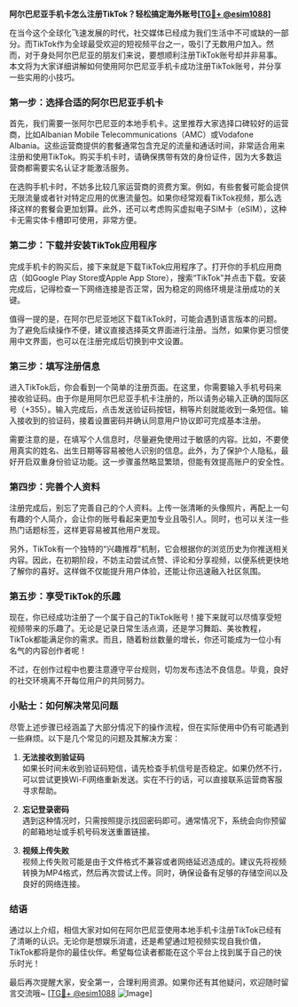 **阿尔巴尼亚手机卡怎么注册TikTok？轻松搞定海外账号[[TG💪+ @esim1088](https://t.me/s/esim1088)]**

在当今这个全球化飞速发展的时代，社交媒体已经成为我们生活中不可或缺的一部分。而TikTok作为全球最受欢迎的短视频平台之一，吸引了无数用户加入。然而，对于身处阿尔巴尼亚的朋友们来说，要想顺利注册TikTok账号却并非易事。本文将为大家详细讲解如何使用阿尔巴尼亚手机卡成功注册TikTok账号，并分享一些实用的小技巧。

### **第一步：选择合适的阿尔巴尼亚手机卡**
首先，我们需要一张阿尔巴尼亚的本地手机卡。这里推荐大家选择口碑较好的运营商，比如Albanian Mobile Telecommunications（AMC）或Vodafone Albania。这些运营商提供的套餐通常包含充足的流量和通话时间，非常适合用来注册和使用TikTok。购买手机卡时，请确保携带有效的身份证件，因为大多数运营商都需要实名认证才能激活服务。

在选购手机卡时，不妨多比较几家运营商的资费方案。例如，有些套餐可能会提供无限流量或者针对特定应用的优惠流量包。如果你经常观看TikTok视频，那么选择这样的套餐会更加划算。此外，还可以考虑购买虚拟电子SIM卡（eSIM），这种卡无需实体卡槽即可使用，非常方便。

### **第二步：下载并安装TikTok应用程序**
完成手机卡的购买后，接下来就是下载TikTok应用程序了。打开你的手机应用商店（如Google Play Store或Apple App Store），搜索“TikTok”并点击下载。安装完成后，记得检查一下网络连接是否正常，因为稳定的网络环境是注册成功的关键。

值得一提的是，在阿尔巴尼亚地区下载TikTok时，可能会遇到语言版本的问题。为了避免后续操作不便，建议直接选择英文界面进行注册。当然，如果你更习惯使用中文界面，也可以在注册完成后切换到中文设置。

### **第三步：填写注册信息**
进入TikTok后，你会看到一个简单的注册页面。在这里，你需要输入手机号码来接收验证码。由于你是用阿尔巴尼亚手机卡注册的，所以请务必输入正确的国际区号（+355）。输入完成后，点击发送验证码按钮，稍等片刻就能收到一条短信。输入接收到的验证码，接着设置密码并确认同意用户协议即可完成基本注册。

需要注意的是，在填写个人信息时，尽量避免使用过于敏感的内容。比如，不要使用真实的姓名、出生日期等容易被他人识别的信息。此外，为了保护个人隐私，最好开启双重身份验证功能。这一步骤虽然略显繁琐，但能有效提高账户的安全性。

### **第四步：完善个人资料**
注册完成后，别忘了完善自己的个人资料。上传一张清晰的头像照片，再配上一句有趣的个人简介，会让你的账号看起来更加专业且吸引人。同时，也可以关注一些热门话题标签，这样更容易被其他用户发现。

另外，TikTok有一个独特的“兴趣推荐”机制，它会根据你的浏览历史为你推送相关内容。因此，在初期阶段，不妨主动尝试点赞、评论和分享视频，以便系统更快地了解你的喜好。这样做不仅能提升用户体验，还能让你迅速融入社区氛围。

### **第五步：享受TikTok的乐趣**
现在，你已经成功注册了一个属于自己的TikTok账号！接下来就可以尽情享受短视频带来的乐趣了。无论是记录日常生活点滴，还是学习舞蹈、美妆教程，TikTok都能满足你的需求。而且，随着粉丝数量的增长，你还可能成为一位小有名气的内容创作者呢！

不过，在创作过程中也要注意遵守平台规则，切勿发布违法不良信息。毕竟，良好的社交环境离不开每位用户的共同努力。

### **小贴士：如何解决常见问题**
尽管上述步骤已经涵盖了大部分情况下的操作流程，但在实际使用中仍有可能遇到一些麻烦。以下是几个常见的问题及其解决方案：

1. **无法接收到验证码**  
   如果长时间未收到验证码短信，请先检查手机信号是否稳定。如果仍然不行，可以尝试更换Wi-Fi网络重新发送。实在不行的话，可以直接联系运营商客服寻求帮助。

2. **忘记登录密码**  
   遇到这种情况时，只需按照提示找回密码即可。通常情况下，系统会向你预留的邮箱地址或手机号码发送重置链接。

3. **视频上传失败**  
   视频上传失败可能是由于文件格式不兼容或者网络延迟造成的。建议先将视频转换为MP4格式，然后再次尝试上传。同时，确保设备有足够的存储空间以及良好的网络连接。

### **结语**
通过以上介绍，相信大家对如何在阿尔巴尼亚使用本地手机卡注册TikTok已经有了清晰的认识。无论你是想娱乐消遣，还是希望通过短视频实现自我价值，TikTok都将是你的最佳伙伴。希望每位读者都能在这个平台上找到属于自己的快乐时光！

最后再次提醒大家，安全第一，合理利用资源。如果你还有其他疑问，欢迎随时留言交流哦~ [[TG💪+ @esim1088](https://t.me/s/esim1088) ![Image](https://i.postimg.cc/4NQfJmqS/Snipaste-2025-05-13-00-14-12.png)]